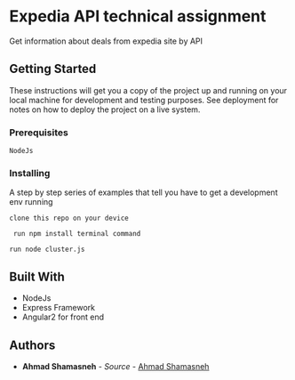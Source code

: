 # Expedia API technical assignment 

Get information about deals from expedia site by API

## Getting Started

These instructions will get you a copy of the project up and running on your local machine for development and testing purposes. See deployment for notes on how to deploy the project on a live system.

### Prerequisites



```
NodeJs
```

### Installing

A step by step series of examples that tell you have to get a development env running



```
clone this repo on your device
```



```
 run npm install terminal command 
```

```
run node cluster.js 
```



## Built With
* NodeJs
* Express Framework 
* Angular2 for front end 



## Authors

* **Ahmad Shamasneh** - *Source* - [Ahmad Shamasneh](https://github.com/a-shamasneh)

